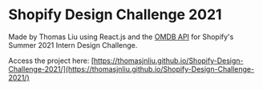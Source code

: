 # Shopify Design Challenge 2021

Made by Thomas Liu using React.js and the [OMDB API](http://www.omdbapi.com/) for Shopify's Summer 2021 Intern Design Challenge.

Access the project here: [https://thomasjnliu.github.io/Shopify-Design-Challenge-2021/](https://thomasjnliu.github.io/Shopify-Design-Challenge-2021/)

